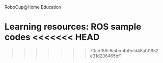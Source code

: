 RoboCup@Home Education

Learning resources: ROS sample codes
<<<<<<< HEAD
=======


>>>>>>> 70cdf89c6e4ce4b0cfd48a00652e31d206465bf1
